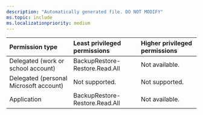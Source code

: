 ```yaml
---
description: "Automatically generated file. DO NOT MODIFY"
ms.topic: include
ms.localizationpriority: medium
---
```


|Permission type|Least privileged permissions|Higher privileged permissions|
|:---|:---|:---|
|Delegated (work or school account)|BackupRestore-Restore.Read.All|Not available.|
|Delegated (personal Microsoft account)|Not supported.|Not supported.|
|Application|BackupRestore-Restore.Read.All|Not available.|